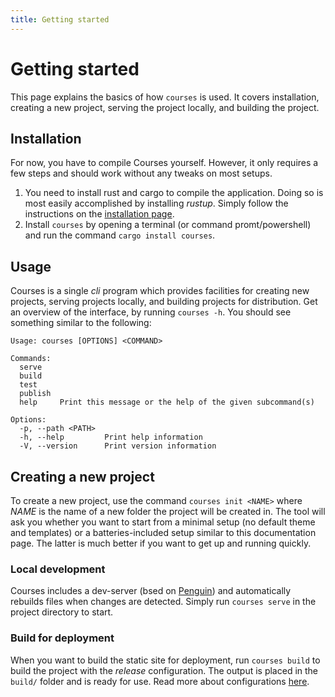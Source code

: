 ```yaml
---
title: Getting started
---
```


# Getting started
This page explains the basics of how `courses` is used. It covers installation, creating a new project, serving the project locally, and building the project.

## Installation
For now, you have to compile Courses yourself. However, it only requires a few steps and should work without any tweaks on most setups.



1. You need to install rust and cargo to compile the application. Doing so is most easily accomplished by installing *rustup*. Simply follow the instructions on the [installation page](https://rustup.rs/).
2. Install `courses` by opening a terminal (or command promt/powershell) and run the command `cargo install courses`.


## Usage
Courses is a single *cli* program which provides facilities for creating new projects, serving projects locally, and building projects for distribution. Get an overview of the interface, by running `courses -h`. You should see something similar to the following:

```text
Usage: courses [OPTIONS] <COMMAND>

Commands:
  serve    
  build    
  test     
  publish  
  help     Print this message or the help of the given subcommand(s)

Options:
  -p, --path <PATH>  
  -h, --help         Print help information
  -V, --version      Print version information
```

## Creating a new project
To create a new project, use the command `courses init <NAME>` where *NAME* is the name of a new folder the project will be created in. The tool will ask you whether you want to start from a minimal setup (no default theme and templates) or a batteries-included setup similar to this documentation page. The latter is much better if you want to get up and running quickly.

### Local development
Courses includes a dev-server (bsed on [Penguin](https://crates.io/crates/penguin/0.1.7)) and automatically rebuilds files when changes are detected. Simply run `courses serve` in the project directory to start.

### Build for deployment
When you want to build the static site for deployment, run `courses build` to build the project with the *release* configuration. The output is placed in the `build/` folder and is ready for use. Read more about configurations [here](/courses/documentation/02_project_organisation).